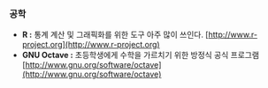 ### 공학

* **R :** 통계 계산 및 그래픽화를 위한 도구 아주 많이 쓰인다. [http://www.r-project.org](http://www.r-project.org)
* **GNU Octave :** 초등학생에게 수학을 가르치기 위한 방정식 공식 프로그램 [http://www.gnu.org/software/octave](http://www.gnu.org/software/octave)



